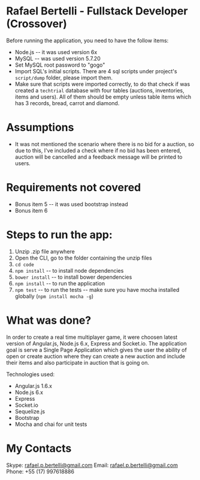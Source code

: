 # Rafael Bertelli - Fullstack Developer (Crossover)

Before running the application, you need to have the follow items:

- Node.js -- it was used version 6x
- MySQL -- was used version 5.7.20
- Set MySQL root password to "gogo"
- Import SQL's initial scripts. There are 4 sql scripts under project's `script/dump` folder, please import them.
- Make sure that scripts were imported correctly, to do that check if was created a `techtrial` database with four tables (auctions, inventories, items and users). All of them should be empty unless table items which has 3 records, bread, carrot and diamond.

# Assumptions

- It was not mentioned the scenario where there is no bid for a auction, so due to this, I've included a check where if no bid has been entered, auction will be cancelled and a feedback message will be printed to users.

# Requirements not covered

- Bonus item 5 -- it was used bootstrap instead
- Bonus item 6

# Steps to run the app:

1. Unzip .zip file anywhere
2. Open the CLI, go to the folder containing the unzip files
3. `cd code`
4. `npm install` -- to install node dependencies
5. `bower install` -- to install bower dependencies
6. `npm install` -- to run the application
7. `npm test` -- to run the tests -- make sure you have mocha installed globally (`npm install mocha -g`)

# What was done?

In order to create a real time multiplayer game, it were choosen latest version of Angular.js, Node.js 6.x, Express and Socket.io. The application goal is serve a Single Page Application which gives the user the ability of open or create auction where they can create a new auction and include their items and also participate in auction that is going on.

Technologies used:

- Angular.js 1.6.x
- Node.js 6.x
- Express
- Socket.io
- Sequelize.js
- Bootstrap
- Mocha and chai for unit tests

# My Contacts

Skype: rafael.p.bertelli@gmail.com
Email: rafael.p.bertelli@gmail.com
Phone: +55 (17) 997618886